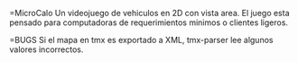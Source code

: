 =MicroCalo
Un videojuego de vehiculos en 2D con vista area.
El juego esta pensado para computadoras de requerimientos minimos o clientes ligeros.


=BUGS
Si el mapa en tmx es exportado a XML, tmx-parser lee algunos valores incorrectos.
